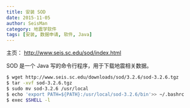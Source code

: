 ```yaml
---
title: 安装 SOD
date: 2015-11-05
author: SeisMan
category: 地震学软件
tags: [安装, 数据申请, 软件, Java]
---
```


主页： <http://www.seis.sc.edu/sod/index.html>

SOD 是一个 Java 写的命令行程序，用于下载地震相关数据。

``` bash
$ wget http://www.seis.sc.edu/downloads/sod/3.2.6/sod-3.2.6.tgz
$ tar -xvf sod-3.2.6.tgz
$ sudo mv sod-3.2.6 /usr/local
$ echo 'export PATH=${PATH}:/usr/local/sod-3.2.6/bin'>> ~/.bashrc
$ exec $SHELL -l
```
